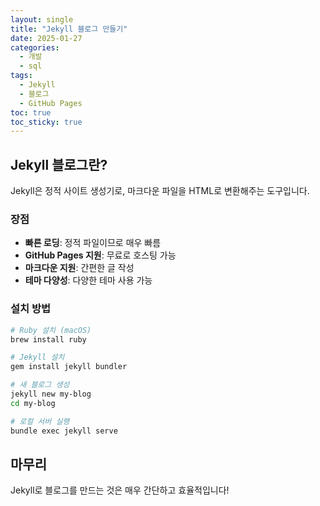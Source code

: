 ```yaml
---
layout: single
title: "Jekyll 블로그 만들기"
date: 2025-01-27
categories:
  - 개발
  - sql
tags:
  - Jekyll
  - 블로그
  - GitHub Pages
toc: true
toc_sticky: true
---
```


## Jekyll 블로그란?
Jekyll은 정적 사이트 생성기로, 마크다운 파일을 HTML로 변환해주는 도구입니다.

### 장점

- **빠른 로딩**: 정적 파일이므로 매우 빠름
- **GitHub Pages 지원**: 무료로 호스팅 가능
- **마크다운 지원**: 간편한 글 작성
- **테마 다양성**: 다양한 테마 사용 가능

### 설치 방법

```bash
# Ruby 설치 (macOS)
brew install ruby

# Jekyll 설치
gem install jekyll bundler

# 새 블로그 생성
jekyll new my-blog
cd my-blog

# 로컬 서버 실행
bundle exec jekyll serve
```

## 마무리

Jekyll로 블로그를 만드는 것은 매우 간단하고 효율적입니다! 